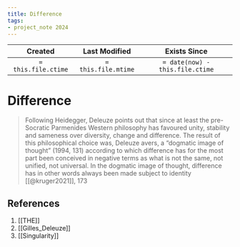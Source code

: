 ```yaml
---
title: Difference
tags:
- project_note 2024
---
```

|     Created      |  Last Modified   |       Exists Since        |
|:----------------:|:----------------:|:----------------:|
| `= this.file.ctime` | `= this.file.mtime` | `= date(now) - this.file.ctime`|

# Difference
> Following Heidegger, Deleuze points out that since at least the pre-Socratic Parmenides Western philosophy has favoured unity, stability and sameness over diversity, change and difference. The result of this philosophical choice was, Deleuze avers, a “dogmatic image of thought” (1994, 131) according to which difference has for the most part been conceived in negative terms as what is not the same, not unified, not universal. In the dogmatic image of thought, difference has in other words always been made subject to identity [[@kruger2021]], 173
## References
1. [[THE]]
2. [[Gilles_Deleuze]]
3. [[Singularity]]
